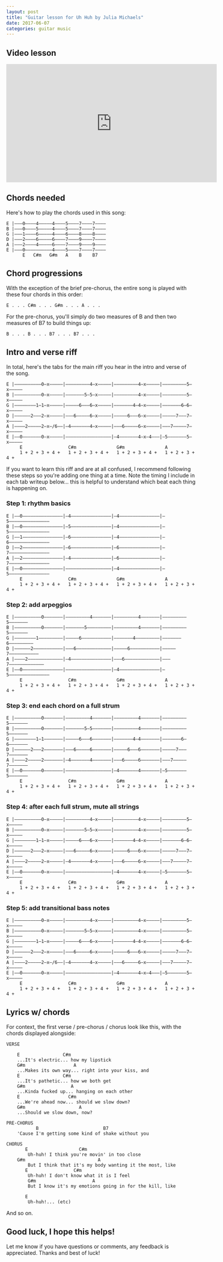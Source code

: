 ```yaml
---
layout: post
title: "Guitar lesson for Uh Huh by Julia Michaels"
date: 2017-06-07
categories: guitar music
---
```


## Video lesson

<iframe width="560" height="315" src="https://www.youtube.com/embed/sLaLSeeMofk" frameborder="0" allowfullscreen></iframe>

## Chords needed

Here's how to play the chords used in this song:

    E |–––0––––4–––––4––––5––––7––––7––––
    B |–––0––––5–––––4––––5––––7––––7––––
    G |–––1––––6–––––4––––6––––8––––8––––
    D |–––2––––6–––––6––––7––––9––––7––––
    A |–––2––––4–––––6––––7––––9––––9––––
    E |–––0––––––––––4––––5––––7––––7––––
          E   C#m   G#m   A    B    B7

## Chord progressions

With the exception of the brief pre-chorus, the entire song is played with these four chords in this order:

    E . . . C#m . . . G#m . . . A . . .

For the pre-chorus, you'll simply do two measures of B and then two measures of B7 to build things up:

    B . . . B . . . B7 . . . B7 . . .

## Intro and verse riff

In total, here's the tabs for the main riff you hear in the intro and verse of the song.

    E |––––––––––0–x–––––|–––––––––4–x–––––|–––––––––4–x–––––|–––––––––5–x–––––
    B |––––––––––0–x–––––|–––––––5–5–x–––––|–––––––––4–x–––––|–––––––––5–x–––––
    G |––––––––1–1–x–––––|–––––6–––6–x–––––|–––––––4–4–x–––––|–––––––6–6–x–––––
    D |––––––2–––2–x–––––|–––6–––––6–x–––––|–––––6–––6–x–––––|–––––7–––7–x–––––
    A |––––2–––––2–x–/6––|–4–––––––4–x–––––|–––6–––––6–x–––––|–––7–––––7–x–––––
    E |––0–––––––0–x–––––|–––––––––––––––––|–4–––––––4–x–4–––|–5–––––––5–x–––––
         E                 C#m               G#m               A
         1 + 2 + 3 + 4 +   1 + 2 + 3 + 4 +   1 + 2 + 3 + 4 +   1 + 2 + 3 + 4 +

If you want to learn this riff and are at all confused, I recommend following these steps so you're adding one thing at a time. Note the timing I include in each tab writeup below... this is helpful to understand which beat each thing is happening on.

### Step 1: rhythm basics

    E |––0–––––––––––––––|–4–––––––––––––––|–4–––––––––––––––|–5–––––––––––––––
    B |––0–––––––––––––––|–5–––––––––––––––|–4–––––––––––––––|–5–––––––––––––––
    G |––1–––––––––––––––|–6–––––––––––––––|–4–––––––––––––––|–6–––––––––––––––
    D |––2–––––––––––––––|–6–––––––––––––––|–6–––––––––––––––|–7–––––––––––––––
    A |––2–––––––––––––––|–4–––––––––––––––|–6–––––––––––––––|–7–––––––––––––––
    E |––0–––––––––––––––|–––––––––––––––––|–4–––––––––––––––|–5–––––––––––––––
         E                 C#m               G#m               A
         1 + 2 + 3 + 4 +   1 + 2 + 3 + 4 +   1 + 2 + 3 + 4 +   1 + 2 + 3 + 4 +


### Step 2: add arpeggios

    E |––––––––––0–––––––|–––––––––4–––––––|–––––––––4–––––––|–––––––––5–––––––
    B |––––––––––0–––––––|–––––––5–––––––––|–––––––––4–––––––|–––––––––5–––––––
    G |––––––––1–––––––––|–––––6–––––––––––|–––––––4–––––––––|–––––––6–––––––––
    D |––––––2–––––––––––|–––6–––––––––––––|–––––6–––––––––––|–––––7–––––––––––
    A |––––2–––––––––––––|–4–––––––––––––––|–––6–––––––––––––|–––7–––––––––––––
    E |––0–––––––––––––––|–––––––––––––––––|–4–––––––––––––––|–5–––––––––––––––
         E                 C#m               G#m               A
         1 + 2 + 3 + 4 +   1 + 2 + 3 + 4 +   1 + 2 + 3 + 4 +   1 + 2 + 3 + 4 +


### Step 3: end each chord on a full strum

    E |––––––––––0–––––––|–––––––––4–––––––|–––––––––4–––––––|–––––––––5–––––––
    B |––––––––––0–––––––|–––––––5–5–––––––|–––––––––4–––––––|–––––––––5–––––––
    G |––––––––1–1–––––––|–––––6–––6–––––––|–––––––4–4–––––––|–––––––6–6–––––––
    D |––––––2–––2–––––––|–––6–––––6–––––––|–––––6–––6–––––––|–––––7–––7–––––––
    A |––––2–––––2–––––––|–4–––––––4–––––––|–––6–––––6–––––––|–––7–––––7–––––––
    E |––0–––––––0–––––––|–––––––––––––––––|–4–––––––4–––––––|–5–––––––5–––––––
         E                 C#m               G#m               A
         1 + 2 + 3 + 4 +   1 + 2 + 3 + 4 +   1 + 2 + 3 + 4 +   1 + 2 + 3 + 4 +


### Step 4: after each full strum, mute all strings

    E |––––––––––0–x–––––|–––––––––4–x–––––|–––––––––4–x–––––|–––––––––5–x–––––
    B |––––––––––0–x–––––|–––––––5–5–x–––––|–––––––––4–x–––––|–––––––––5–x–––––
    G |––––––––1–1–x–––––|–––––6–––6–x–––––|–––––––4–4–x–––––|–––––––6–6–x–––––
    D |––––––2–––2–x–––––|–––6–––––6–x–––––|–––––6–––6–x–––––|–––––7–––7–x–––––
    A |––––2–––––2–x–––––|–4–––––––4–x–––––|–––6–––––6–x–––––|–––7–––––7–x–––––
    E |––0–––––––0–x–––––|–––––––––––––––––|–4–––––––4–x–––––|–5–––––––5–x–––––
         E                 C#m               G#m               A
         1 + 2 + 3 + 4 +   1 + 2 + 3 + 4 +   1 + 2 + 3 + 4 +   1 + 2 + 3 + 4 +

### Step 5: add transitional bass notes

    E |––––––––––0–x–––––|–––––––––4–x–––––|–––––––––4–x–––––|–––––––––5–x–––––
    B |––––––––––0–x–––––|–––––––5–5–x–––––|–––––––––4–x–––––|–––––––––5–x–––––
    G |––––––––1–1–x–––––|–––––6–––6–x–––––|–––––––4–4–x–––––|–––––––6–6–x–––––
    D |––––––2–––2–x–––––|–––6–––––6–x–––––|–––––6–––6–x–––––|–––––7–––7–x–––––
    A |––––2–––––2–x–/6––|–4–––––––4–x–––––|–––6–––––6–x–––––|–––7–––––7–x–––––
    E |––0–––––––0–x–––––|–––––––––––––––––|–4–––––––4–x–4–––|–5–––––––5–x–––––
         E                 C#m               G#m               A
         1 + 2 + 3 + 4 +   1 + 2 + 3 + 4 +   1 + 2 + 3 + 4 +   1 + 2 + 3 + 4 +

## Lyrics w/ chords

For context, the first verse / pre-chorus / chorus look like this, with the chords displayed alongside:

    VERSE

        E                C#m
        ...It's electric... how my lipstick
        G#m                  A
        ...Makes its own way... right into your kiss, and
        E                C#m
        ...It's pathetic... how we both get
        G#m                 A
        ...Kinda fucked up... hanging on each other
        E                  C#m
        ...We're ahead now... should we slow down?
        G#m                    A
        ...Should we slow down, now?

    PRE-CHORUS
               B                        B7
        'Cause I'm getting some kind of shake without you

    CHORUS
           E                   C#m
    		Uh-huh! I think you're movin' in too close
        G#m                           A
    		But I think that it's my body wanting it the most, like
           E                 C#m
    		Uh-huh! I don't know what it is I feel
            G#m                     A
    		But I know it's my emotions going in for the kill, like

           E           
    		Uh-huh!... (etc)

And so on.

## Good luck, I hope this helps!

Let me know if you have questions or comments, any feedback is appreciated. Thanks and best of luck!
